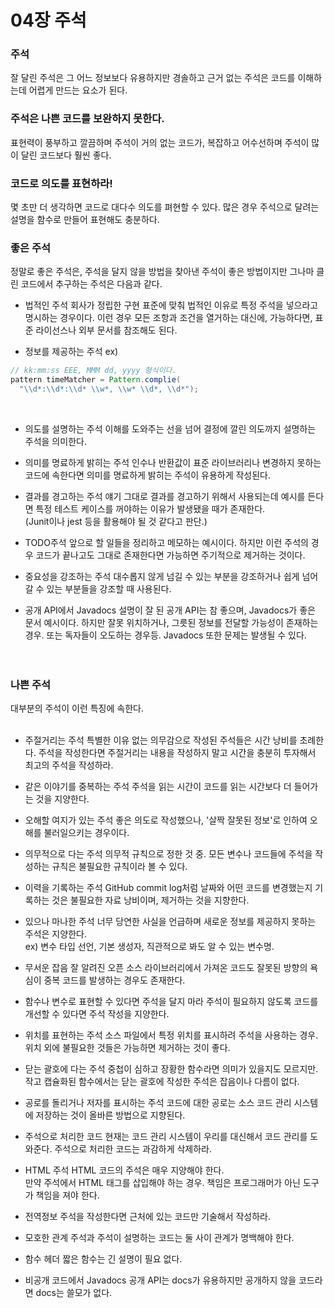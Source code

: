 # 04장 주석

### 주석
잘 달린 주석은 그 어느 정보보다 유용하지만 경솔하고 근거 없는 주석은 코드를 이해하는데 어렵게 만드는 요소가 된다.</br>

### 주석은 나쁜 코드를 보완하지 못한다.
표현력이 풍부하고 깔끔하며 주석이 거의 없는 코드가, 복잡하고 어수선하며 주석이 많이 달린 코드보다 훨씬 좋다.</br>

### 코드로 의도를 표현하라!
몇 초만 더 생각하면 코드로 대다수 의도를 펴현할 수 있다. 많은 경우 주석으로 달려는 설명을 함수로 만들어 표현해도 충분하다.</br>

### 좋은 주석
정말로 좋은 주석은, 주석을 달지 않을 방법을 찾아낸 주석이 좋은 방법이지만 그나마 클린 코드에서 추구하는 주석은 다음과 같다.</br>

- 법적인 주석
회사가 정립한 구현 표준에 맞춰 법적인 이유로 특정 주석을 넣으라고 명시하는 경우이다. 이런 경우 모든 조항과 조건을 열거하는 대신에, 가능하다면, 표준 라이선스나 외부 문서를 참조해도 된다.

- 정보를 제공하는 주석
ex)
``` java
// kk:mm:ss EEE, MMM dd, yyyy 형식이다.
pattern timeMatcher = Pattern.complie(
  "\\d*:\\d*:\\d* \\w*, \\w* \\d*, \\d*");
```
</br>

- 의도를 설명하는 주석
이해를 도와주는 선을 넘어 결정에 깔린 의도까지 설명하는 주석을 의미한다. </br>

- 의미를 명료하게 밝히는 주석
인수나 반환값이 표준 라이브러리나 변경하지 못하는 코드에 속한다면 의미를 명료하게 밝히는 주석이 유용하게 작성된다.</br>

- 결과를 경고하는 주석
얘기 그대로 결과를 경고하기 위해서 사용되는데 예시를 든다면 특정 테스트 케이스를 꺼야하는 이유가 발생됐을 때가 존재한다.</br>
(Junit이나 jest 등을 활용해야 될 것 같다고 판단.)</br>

- TODO주석
앞으로 할 일들을 정리하고 메모하는 예시이다. 하지만 이런 주석의 경우 코드가 끝나고도 그대로 존재한다면 가능하면 주기적으로 제거하는 것이다.</br>

- 중요성을 강조하는 주석
대수롭지 않게 넘길 수 있는 부분을 강조하거나 쉽게 넘어갈 수 있는 부분들을 강조할 때 사용된다.</br>

- 공개 API에서 Javadocs
설명이 잘 된 공개 API는 참 좋으며, Javadocs가 좋은 문서 예시이다. 하지만 잘못 위치하거나, 그릇된 정보를 전달할 가능성이 존재하는 경우. 또는 독자들이 오도하는 경우등. Javadocs 또한 문제는 발생될 수 있다.</br></br></br>


### 나쁜 주석
대부분의 주석이 이런 특징에 속한다.</br></br>

- 주절거리는 주석
특별한 이유 없는 의무감으로 작성된 주석들은 시간 낭비를 초례한다. 주석을 작성한다면 주절거리는 내용을 작성하지 말고 시간을 충분히 투자해서 최고의 주석을 작성하라.</br>

- 같은 이야기를 중복하는 주석
주석을 읽는 시간이 코드를 읽는 시간보다 더 들어가는 것을 지양한다.</br>

- 오해할 여지가 있는 주석
좋은 의도로 작성했으나, '살짝 잘못된 정보'로 인하여 오해를 불러일으키는 경우이다.</br>

- 의무적으로 다는 주석
의무적 규칙으로 정한 것 중. 모든 변수나 코드들에 주석을 작성하는 규칙은 불필요한 규칙이라 볼 수 있다.</br>

- 이력을 기록하는 주석
GitHub commit log처럼 날짜와 어떤 코드를 변경했는지 기록하는 것은 불필요한 자료 낭비이며, 제거하는 것을 지향한다.</br>

- 있으나 마나한 주석
너무 당연한 사실을 언급하며 새로운 정보를 제공하지 못하는 주석은 지양한다.</br>
ex) 변수 타입 선언, 기본 생성자, 직관적으로 봐도 알 수 있는 변수명.</br>

- 무서운 잡음
잘 알려진 오픈 소스 라이브러리에서 가져온 코드도 잘못된 방향의 욕심이 중복 코드를 발생하는 경우도 존재한다.</br>

- 함수나 변수로 표현할 수 있다면 주석을 달지 마라
주석이 필요하지 않도록 코드를 개선할 수 있다면 주석 작성을 지양한다.</br>

- 위치를 표현하는 주석
소스 파일에서 특정 위치를 표시하려 주석을 사용하는 경우. 위치 외에 불필요한 것들은 가능하면 제거하는 것이 좋다.</br>

- 닫는 괄호에 다는 주석
중첩이 심하고 장황한 함수라면 의미가 있을지도 모르지만. 작고 캡슐화된 함수에서는 닫는 괄호에 작성한 주석은 잡음이나 다름이 없다.</br>

- 공로를 돌리거나 저자를 표시하는 주석
코드에 대한 공로는 소스 코드 관리 시스템에 저장하는 것이 올바른 방법으로 지향된다.</br>

- 주석으로 처리한 코드
현재는 코드 관리 시스템이 우리를 대신해서 코드 관리를 도와준다. 주석으로 처리한 코드는 과감하게 삭제하라.</br>

- HTML 주석
HTML 코드의 주석은 매우 지양해야 한다.</br>
만약 주석에서 HTML 태그를 삽입해야 하는 경우. 책임은 프로그래머가 아닌 도구가 책임을 져야 한다.</br>

- 전역정보
주석을 작성한다면 근처에 있는 코드만 기술해서 작성하라.</br>

- 모호한 관계
주석과 주석이 설명하는 코드는 둘 사이 관계가 명백해야 한다.</br>

- 함수 헤더
짧은 함수는 긴 설명이 필요 없다.</br>

- 비공개 코드에서 Javadocs
공개 API는 docs가 유용하지만 공개하지 않을 코드라면 docs는 쓸모가 없다.</br>
